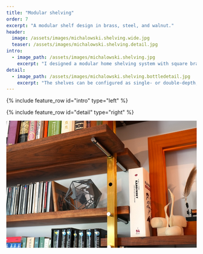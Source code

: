 ```yaml
---
title: "Modular shelving"
order: 7
excerpt: "A modular shelf design in brass, steel, and walnut."
header:
  image: /assets/images/michalowski.shelving.wide.jpg
  teaser: /assets/images/michalowski.shelving.detail.jpg
intro:
  - image_path: /assets/images/michalowski.shelving.jpg
    excerpt: "I designed a modular home shelving system with square brass tubes as vertical posts, stainless steel shafts as horizontal supports, and walnut planks."
detail:
  - image_path: /assets/images/michalowski.shelving.bottledetail.jpg
    excerpt: "The shelves can be configured as single- or double-depth, and can be customized to fit a space and to align with adjacent furniture."
---
```


{% include feature_row id="intro" type="left" %}

{% include feature_row id="detail" type="right" %}

![Shelving](/assets/images/michalowski.shelving.detail.jpg)
